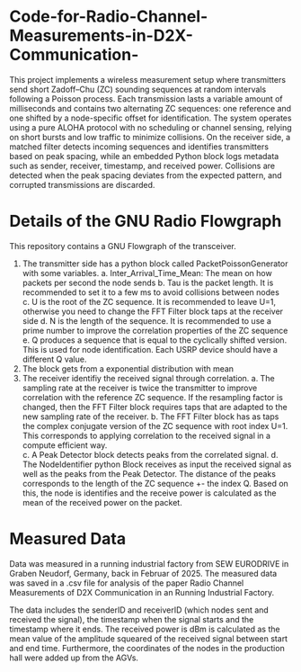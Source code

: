 # Code-for-Radio-Channel-Measurements-in-D2X-Communication-

This project implements a wireless measurement setup where transmitters send short Zadoff–Chu (ZC) sounding sequences at random intervals following a Poisson process. Each transmission lasts a variable amount of milliseconds and contains two alternating ZC sequences: one reference and one shifted by a node-specific offset for identification. The system operates using a pure ALOHA protocol with no scheduling or channel sensing, relying on short bursts and low traffic to minimize collisions. On the receiver side, a matched filter detects incoming sequences and identifies transmitters based on peak spacing, while an embedded Python block logs metadata such as sender, receiver, timestamp, and received power. Collisions are detected when the peak spacing deviates from the expected pattern, and corrupted transmissions are discarded.

# Details of the GNU Radio Flowgraph
This repository contains a GNU Flowgraph of the transceiver. 
1. The transmitter side has a python block called PacketPoissonGenerator with some variables.
  a. Inter_Arrival_Time_Mean: The mean on how packets per second the node sends
  b. Tau is the packet length. It is recommended to set it to a few ms to avoid collisions between nodes  
  c. U is the root of the ZC sequence. It is recommended to leave U=1, otherwise you need to change the FFT Filter block taps at the receiver side
  d. N is the length of the sequence. It is recommended to use a prime number to improve the correlation properties of the ZC sequence
  e. Q produces a sequence that is equal to the cyclically shifted version. This is used for node identification. Each USRP device should have a different Q value.
2. The block gets from a exponential distribution with mean 
3. The receiver identifiy the received signal through correlation.
  a. The sampling rate at the receiver is twice the transmitter to improve correlation with the reference ZC sequence. If the resampling factor is changed, then the FFT Filter block requires taps that are adapted to the new sampling rate of the receiver.
  b. The FFT Filter block has as taps the complex conjugate version of the ZC sequence with root index U=1. This corresponds to applying correlation to the received signal in a compute efficient way.   
  c. A Peak Detector block detects peaks from the correlated signal.
  d. The NodeIdentifier python Block receives as input the received signal as well as the peaks from the Peak Detector. The distance of the peaks corresponds to the length of the ZC sequence +- the index Q. Based on this, the node is identifies and the receive power is calculated as the mean of the received power on the packet.

# Measured Data

Data was measured in a running industrial factory from SEW EURODRIVE in Graben Neudorf, Germany, back in Februar of 2025.
The measured data was saved in a .csv file for analysis of the paper Radio Channel Measurements of D2X Communication in an Running Industrial Factory.

The data includes the senderID and receiverID (which nodes sent and received the signal), the timestamp when the signal starts and the timestamp where it ends. The received power is dBm is calculated as the mean value of the amplitude squeared of the received signal between start and end time. Furthermore, the coordinates of the nodes in the production hall were added up from the AGVs. 
